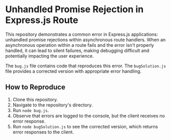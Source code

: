 # Unhandled Promise Rejection in Express.js Route

This repository demonstrates a common error in Express.js applications: unhandled promise rejections within asynchronous route handlers.  When an asynchronous operation within a route fails and the error isn't properly handled, it can lead to silent failures, making debugging difficult and potentially impacting the user experience.

The `bug.js` file contains code that reproduces this error.  The `bugSolution.js` file provides a corrected version with appropriate error handling.

## How to Reproduce

1. Clone this repository.
2. Navigate to the repository's directory.
3. Run `node bug.js`.
4. Observe that errors are logged to the console, but the client receives no error response.
5. Run `node bugSolution.js` to see the corrected version, which returns error responses to the client.